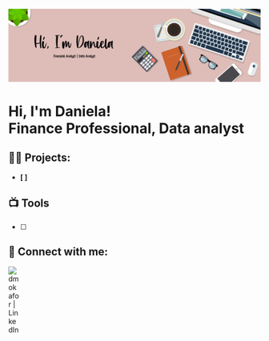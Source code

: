 <p align="center">
  <img src="https://github.com/dmokafor/dmokafor/blob/main/Portfolio%20Banner.png" alt="Portfolio Banner" width="800"/>
</p>

<h1>Hi, I'm Daniela! <br/>Finance Professional, Data analyst

<h2>👨‍💻 Projects:</h2>

- <b>[ ]</b>

<h2>📺 Tools</h2>

- [ ]

<h2> 🤳 Connect with me:</h2>

[<img align="left" alt="dmokafor | LinkedIn" width="22px" src="https://cdn.jsdelivr.net/npm/simple-icons@v3/icons/linkedin.svg" />][linkedin]

[linkedin]: https://www.linkedin.com/in/daniela-morales-okafor-cpa-b838b6110/
